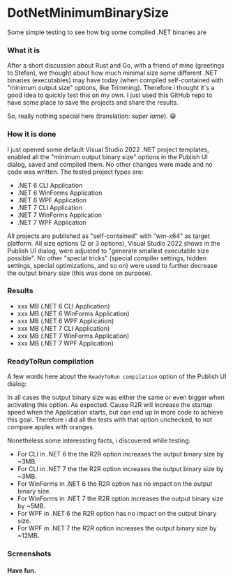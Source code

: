 # DotNetMinimumBinarySize
Some simple testing to see how big some compiled .NET binaries are

### What it is

After a short discussion about Rust and Go, with a friend of mine (greetings to Stefan), we thought about how much minimal size some different .NET binaries (executables) may have today (when compiled self-contained with "minimum output size" options, like Trimming). Therefore i thought it´s a good idea to quickly test this on my own. I just used this GitHub repo to have some place to save the projects and share the results.

So, really nothing special here (translation: _super lame_). 😁

### How it is done

I just opened some default Visual Studio 2022 .NET project templates, enabled all the "minimum output binary size" options in the Publish UI dialog, saved and compiled them. No other changes were made and no code was written. The tested project types are:

- .NET 6 CLI Application
- .NET 6 WinForms Application
- .NET 6 WPF Application
- .NET 7 CLI Application
- .NET 7 WinForms Application
- .NET 7 WPF Application

All projects are published as "self-contained" with "win-x64" as target platform. All size options (2 or 3 options), Visual Studio 2022 shows in the Publish UI dialog, were adjusted to "generate smallest executable size possible". No other "special tricks" (special compiler settings, hidden settings, special optimizations, and so on) were used to further decrease the output binary size (this was done on purpose).

### Results

- xxx MB (.NET 6 CLI Application)
- xxx MB (.NET 6 WinForms Application)
- xxx MB (.NET 6 WPF Application)
- xxx MB (.NET 7 CLI Application)
- xxx MB (.NET 7 WinForms Application)
- xxx MB (.NET 7 WPF Application)

### ReadyToRun compilation

A few words here about the `ReadyToRun compilation` option of the Publish UI dialog:

In all cases the output binary size was either the same or even bigger when activating this option. As expected. Cause R2R will increase the startup speed when the Application starts, but can end up in more code to achieve this goal. Therefore i did all the tests with that option unchecked, to not compare apples with oranges.

Nonetheless some interessting facts, i discovered while testing:

- For CLI in .NET 6 the the R2R option increases the output binary size by ~3MB.
- For CLI in .NET 7 the the R2R option increases the output binary size by ~3MB.
- For WinForms in .NET 6 the R2R option has no impact on the output binary size.
- For WinForms in .NET 7 the R2R option increases the output binary size by ~5MB.
- For WPF in .NET 6 the R2R option has no impact on the output binary size.
- For WPF in .NET 7 the R2R option increases the output binary size by ~12MB.

### Screenshots



#### Have fun.
